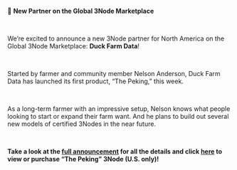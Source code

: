 📣 **New Partner on the Global 3Node Marketplace**

<br/>

We’re excited to announce a new 3Node partner for North America on the Global 3Node Marketplace: **Duck Farm Data**!

<br/>

Started by farmer and community member Nelson Anderson, Duck Farm Data has launched its first product, “The Peking,” this week.

<br/>

As a long-term farmer with an impressive setup, Nelson knows what people looking to start or expand their farm want. And he plans to build out several new models of certified 3Nodes in the near future.

<br/>

**Take a look at the [full announcement](https://forum.threefold.io/t/global-3node-marketplace-newsletter-1-21-06-2022/3060) for all the details and click [here](https://marketplace.3node.global/index.php?dispatch=products.view&product_id=295) to view or purchase “The Peking” 3Node (U.S. only)!**